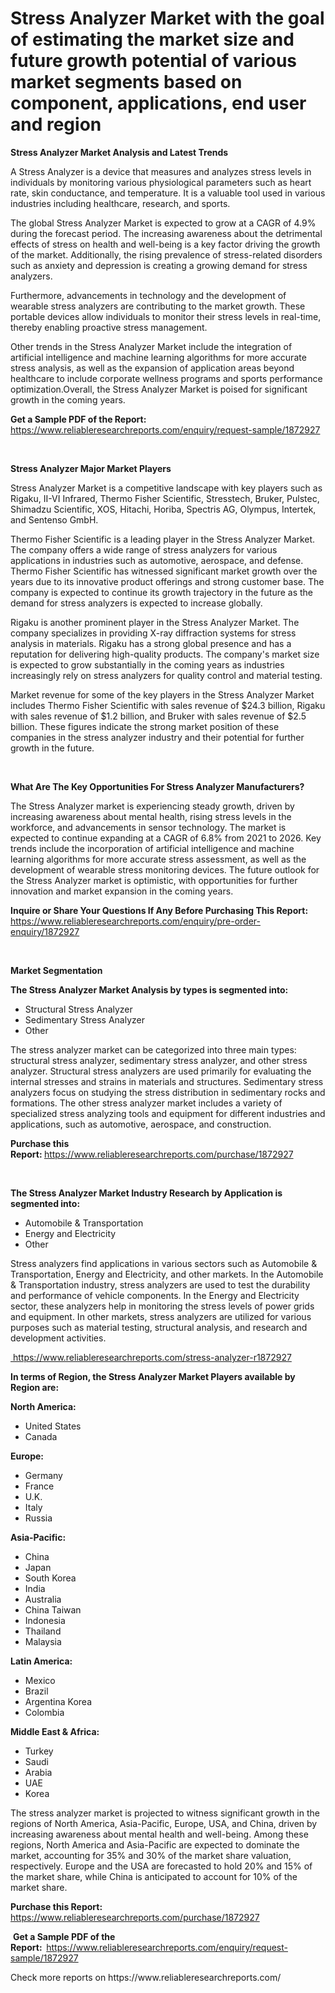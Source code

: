<p><h1>Stress Analyzer Market with the goal of estimating the market size and future growth potential of various market segments based on component, applications, end user and region</h1></p><p><strong>Stress Analyzer Market Analysis and Latest Trends</strong></p>
<p><p>A Stress Analyzer is a device that measures and analyzes stress levels in individuals by monitoring various physiological parameters such as heart rate, skin conductance, and temperature. It is a valuable tool used in various industries including healthcare, research, and sports.</p><p>The global Stress Analyzer Market is expected to grow at a CAGR of 4.9% during the forecast period. The increasing awareness about the detrimental effects of stress on health and well-being is a key factor driving the growth of the market. Additionally, the rising prevalence of stress-related disorders such as anxiety and depression is creating a growing demand for stress analyzers.</p><p>Furthermore, advancements in technology and the development of wearable stress analyzers are contributing to the market growth. These portable devices allow individuals to monitor their stress levels in real-time, thereby enabling proactive stress management.</p><p>Other trends in the Stress Analyzer Market include the integration of artificial intelligence and machine learning algorithms for more accurate stress analysis, as well as the expansion of application areas beyond healthcare to include corporate wellness programs and sports performance optimization.Overall, the Stress Analyzer Market is poised for significant growth in the coming years.</p></p>
<p><strong>Get a Sample PDF of the Report:&nbsp;</strong> <a href="https://www.reliableresearchreports.com/enquiry/request-sample/1872927">https://www.reliableresearchreports.com/enquiry/request-sample/1872927</a></p>
<p>&nbsp;</p>
<p><strong>Stress Analyzer Major Market Players</strong></p>
<p><p>Stress Analyzer Market is a competitive landscape with key players such as Rigaku, II-VI Infrared, Thermo Fisher Scientific, Stresstech, Bruker, Pulstec, Shimadzu Scientific, XOS, Hitachi, Horiba, Spectris AG, Olympus, Intertek, and Sentenso GmbH.</p><p>Thermo Fisher Scientific is a leading player in the Stress Analyzer Market. The company offers a wide range of stress analyzers for various applications in industries such as automotive, aerospace, and defense. Thermo Fisher Scientific has witnessed significant market growth over the years due to its innovative product offerings and strong customer base. The company is expected to continue its growth trajectory in the future as the demand for stress analyzers is expected to increase globally.</p><p>Rigaku is another prominent player in the Stress Analyzer Market. The company specializes in providing X-ray diffraction systems for stress analysis in materials. Rigaku has a strong global presence and has a reputation for delivering high-quality products. The company's market size is expected to grow substantially in the coming years as industries increasingly rely on stress analyzers for quality control and material testing.</p><p>Market revenue for some of the key players in the Stress Analyzer Market includes Thermo Fisher Scientific with sales revenue of $24.3 billion, Rigaku with sales revenue of $1.2 billion, and Bruker with sales revenue of $2.5 billion. These figures indicate the strong market position of these companies in the stress analyzer industry and their potential for further growth in the future.</p></p>
<p>&nbsp;</p>
<p><strong>What Are The Key Opportunities For Stress Analyzer Manufacturers?</strong></p>
<p><p>The Stress Analyzer market is experiencing steady growth, driven by increasing awareness about mental health, rising stress levels in the workforce, and advancements in sensor technology. The market is expected to continue expanding at a CAGR of 6.8% from 2021 to 2026. Key trends include the incorporation of artificial intelligence and machine learning algorithms for more accurate stress assessment, as well as the development of wearable stress monitoring devices. The future outlook for the Stress Analyzer market is optimistic, with opportunities for further innovation and market expansion in the coming years.</p></p>
<p><strong>Inquire or Share Your Questions If Any Before Purchasing This Report:</strong> <a href="https://www.reliableresearchreports.com/enquiry/pre-order-enquiry/1872927">https://www.reliableresearchreports.com/enquiry/pre-order-enquiry/1872927</a></p>
<p>&nbsp;</p>
<p><strong>Market Segmentation</strong></p>
<p><strong>The Stress Analyzer Market Analysis by types is segmented into:</strong></p>
<p><ul><li>Structural Stress Analyzer</li><li>Sedimentary Stress Analyzer</li><li>Other</li></ul></p>
<p><p>The stress analyzer market can be categorized into three main types: structural stress analyzer, sedimentary stress analyzer, and other stress analyzer. Structural stress analyzers are used primarily for evaluating the internal stresses and strains in materials and structures. Sedimentary stress analyzers focus on studying the stress distribution in sedimentary rocks and formations. The other stress analyzer market includes a variety of specialized stress analyzing tools and equipment for different industries and applications, such as automotive, aerospace, and construction.</p></p>
<p><strong>Purchase this Report:&nbsp;</strong><a href="https://www.reliableresearchreports.com/purchase/1872927">https://www.reliableresearchreports.com/purchase/1872927</a></p>
<p>&nbsp;</p>
<p><strong>The Stress Analyzer Market Industry Research by Application is segmented into:</strong></p>
<p><ul><li>Automobile & Transportation</li><li>Energy and Electricity</li><li>Other</li></ul></p>
<p><p>Stress analyzers find applications in various sectors such as Automobile & Transportation, Energy and Electricity, and other markets. In the Automobile & Transportation industry, stress analyzers are used to test the durability and performance of vehicle components. In the Energy and Electricity sector, these analyzers help in monitoring the stress levels of power grids and equipment. In other markets, stress analyzers are utilized for various purposes such as material testing, structural analysis, and research and development activities.</p></p>
<p><a href="https://www.reliableresearchreports.com/stress-analyzer-r1872927">&nbsp;https://www.reliableresearchreports.com/stress-analyzer-r1872927</a></p>
<p><strong>In terms of Region, the Stress Analyzer Market Players available by Region are:</strong></p>
<p>
    <p> <strong> North America: </strong>
        <ul>
            <li>United States</li>
            <li>Canada</li>
        </ul>
        </p> 
    <p> <strong> Europe: </strong>
        <ul>
            <li>Germany</li>
            <li>France</li>
            <li>U.K.</li>
            <li>Italy</li>
            <li>Russia</li>
        </ul>
        </p> 
    <p> <strong> Asia-Pacific: </strong>
        <ul>
            <li>China</li>
            <li>Japan</li>
            <li>South Korea</li>
            <li>India</li>
            <li>Australia</li>
            <li>China Taiwan</li>
            <li>Indonesia</li>
            <li>Thailand</li>
            <li>Malaysia</li>
        </ul>
        </p> 
    <p> <strong> Latin America: </strong>
        <ul>
            <li>Mexico</li>
            <li>Brazil</li>
            <li>Argentina Korea</li>
            <li>Colombia</li>
        </ul>
        </p> 
    <p> <strong> Middle East & Africa: </strong>
        <ul>
            <li>Turkey</li>
            <li>Saudi</li>
            <li>Arabia</li>
            <li>UAE</li>
            <li>Korea</li>
        </ul>
    </p>
    </p>
<p><p>The stress analyzer market is projected to witness significant growth in the regions of North America, Asia-Pacific, Europe, USA, and China, driven by increasing awareness about mental health and well-being. Among these regions, North America and Asia-Pacific are expected to dominate the market, accounting for 35% and 30% of the market share valuation, respectively. Europe and the USA are forecasted to hold 20% and 15% of the market share, while China is anticipated to account for 10% of the market share.</p></p>
<p><strong>Purchase this Report: </strong><a href="https://www.reliableresearchreports.com/purchase/1872927">https://www.reliableresearchreports.com/purchase/1872927</a></p>
<p>&nbsp;<strong>Get a Sample PDF of the Report:&nbsp;&nbsp;</strong><a href="https://www.reliableresearchreports.com/enquiry/request-sample/1872927">https://www.reliableresearchreports.com/enquiry/request-sample/1872927</a></p>
<p><strong></strong></p>
<p>Check more reports on https://www.reliableresearchreports.com/</p>